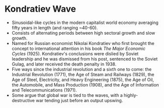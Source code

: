 Kondratiev Wave
===============

* Sinusoidal-like cycles in the modern capitalist world economy averaging fifty years in length (and ranging ~40-60).
* Consists of alternating periods between high sectoral growth and slow growth.
* Named for Russian economist Nikolai Kondratiev who first brought the concept to international attention in his book _The Major Economic Cycles_ (1925). Kondratiev's conclusions were dislied by Soviet leadership and he was dismissed from his post, sentenced to the Soviet Gulag, and later received the death penalty in 1938.
* Five ways since the industrial revolution and a sixth one to come: the Industrial Revolution (1771), the Age of Steam and Railways (1829), the Age of Steel, Electricity, and Heavy Engineering (1875), the Age of Oil, the Automobile, and Mass Production (1908), and the Age of Information and Telecommunications (1971).
* Some argue that global war is tied to the waves, with a highly-destructive war tending just before an output upswing.

